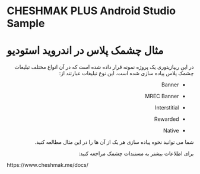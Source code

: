 # CHESHMAK PLUS Android Studio Sample
# مثال چشمک پلاس در اندروید استودیو
<div dir="rtl">
در این ریپازیتوری یک پروژه نمونه قرار داده شده است که در آن انواع مختلف تبلیغات چشمک پلاس پیاده سازی شده است. این نوع تبلیغات عبارتند از:

* Banner

* MREC Banner

* Interstitial

* Rewarded

* Native

شما می توانید نحوه پیاده سازی هر یک از آن ها را در این مثال مطالعه کنید.

برای اطلاعات بیشتر به مستندات چشمک مراجعه کنید:
</div>
https://www.cheshmak.me/docs/
